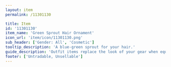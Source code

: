```yaml
---
layout: item
permalink: /11301130

title: Item
id: '11301130'
item_name: 'Green Sprout Hair Ornament'
icon_url: 'item/icon/11301130.png'
sub_header: ['Gender: All', 'Cosmetic']
tooltip_description: 'A blue-green sprout for your hair.'
guide_description: 'Outfit items replace the look of your gear when equipped.'
footer: ['Untradable, Unsellable']
---
```

